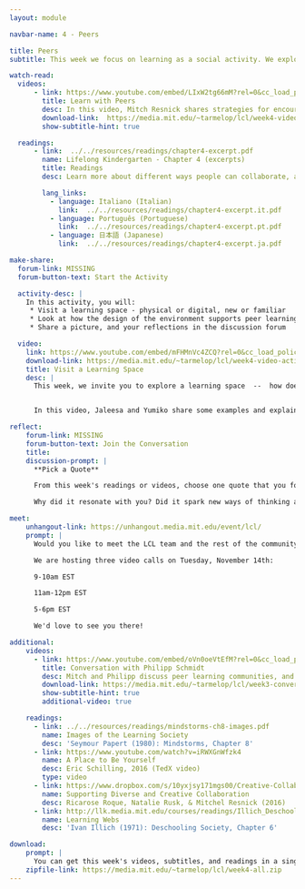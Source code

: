 ```yaml
---
layout: module

navbar-name: 4 - Peers

title: Peers
subtitle: This week we focus on learning as a social activity. We explore how learning spaces and communities can support people sharing ideas, collaborating on projects, and building on one another's work.

watch-read:
  videos:
      - link: https://www.youtube.com/embed/LIxW2tg66mM?rel=0&cc_load_policy=1
        title: Learn with Peers
        desc: In this video, Mitch Resnick shares strategies for encouraging and supporting peer learning within physical spaces and online communities.
        download-link:  https://media.mit.edu/~tarmelop/lcl/week4-video-peers.zip
        show-subtitle-hint: true

  readings:
      - link:  ../../resources/readings/chapter4-excerpt.pdf
        name: Lifelong Kindergarten - Chapter 4 (excerpts)
        title: Readings
        desc: Learn more about different ways people can collaborate, and what teaching looks like in a learning community.

        lang_links:
          - language: Italiano (Italian)
            link:  ../../resources/readings/chapter4-excerpt.it.pdf
          - language: Português (Portuguese)
            link:  ../../resources/readings/chapter4-excerpt.pt.pdf
          - language: 日本語 (Japanese)
            link:  ../../resources/readings/chapter4-excerpt.ja.pdf

make-share:
  forum-link: MISSING
  forum-button-text: Start the Activity

  activity-desc: |
    In this activity, you will:
     * Visit a learning space - physical or digital, new or familiar
     * Look at how the design of the environment supports peer learning
     * Share a picture, and your reflections in the discussion forum

  video:
    link: https://www.youtube.com/embed/mFHMnVc4ZCQ?rel=0&cc_load_policy=1
    download-link: https://media.mit.edu/~tarmelop/lcl/week4-video-activity.zip
    title: Visit a Learning Space
    desc: |
      This week, we invite you to explore a learning space  --  how does it support collaboration and sharing?


      In this video, Jaleesa and Yumiko share some examples and explain a little bit more.

reflect:
    forum-link: MISSING
    forum-button-text: Join the Conversation
    title:
    discussion-prompt: |
      **Pick a Quote**

      From this week's readings or videos, choose one quote that you found especially interesting or provocative.

      Why did it resonate with you? Did it spark new ways of thinking about Passion? How does it relate to your personal experiences?

meet:
    unhangout-link: https://unhangout.media.mit.edu/event/lcl/
    prompt: |
      Would you like to meet the LCL team and the rest of the community?

      We are hosting three video calls on Tuesday, November 14th:

      9-10am EST

      11am-12pm EST

      5-6pm EST

      We'd love to see you there!

additional:
    videos:
      - link: https://www.youtube.com/embed/oVn0oeVtEfM?rel=0&cc_load_policy=1
        title: Conversation with Philipp Schmidt
        desc: Mitch and Philipp discuss peer learning communities, and share examples and strategies to support people learning from each other.
        download-link: https://media.mit.edu/~tarmelop/lcl/week3-conversation-philipp.zip
        show-subtitle-hint: true
        additional-video: true

    readings:
      - link: ../../resources/readings/mindstorms-ch8-images.pdf
        name: Images of the Learning Society
        desc: 'Seymour Papert (1980): Mindstorms, Chapter 8'
      - link: https://www.youtube.com/watch?v=iRWXGnWfzk4
        name: A Place to Be Yourself
        desc: Eric Schilling, 2016 (TedX video)
        type: video
      - link: https://www.dropbox.com/s/10yxjsy171mgs00/Creative-Collaboration-Chapter.pdf
        name: Supporting Diverse and Creative Collaboration
        desc: Ricarose Roque, Natalie Rusk, & Mitchel Resnick (2016)
      - link: http://llk.media.mit.edu/courses/readings/Illich_Deschooling_Ch6.pdf
        name: Learning Webs
        desc: 'Ivan Illich (1971): Deschooling Society, Chapter 6'

download:
    prompt: |
      You can get this week's videos, subtitles, and readings in a single zip file for offline use.
    zipfile-link: https://media.mit.edu/~tarmelop/lcl/week4-all.zip
---
```

